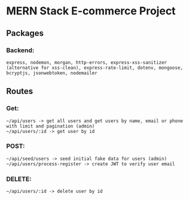 # MERN Stack E-commerce Project

## Packages 
   ### Backend: 
    express, nodemon, morgan, http-errors, express-xss-sanitizer (alternative for xss-clean), express-rate-limit, dotenv, mongoose, bcryptjs, jsonwebtoken, nodemailer


## Routes 
   ### Get: 
    ~/api/users -> get all users and get users by name, email or phone with limit and pagination (admin)
    ~/api/users/:id -> get user by id 
   ### POST: 
    ~/api/seed/users -> seed initial fake data for users (admin)
    ~/api/users/process-register -> create JWT to verify user email 
   ### DELETE: 
    ~/api/users/:id -> delete user by id 
